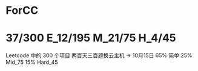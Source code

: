 # ForCC
# 37/300 E_12/195 M_21/75 H_4/45
Leetcode 中的 300 个项目 
两百天三百题换云主机 -> 10月15日 
65% 简单 25% Mid_75 15% Hard_45
